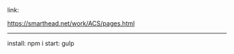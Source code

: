 link:

https://smarthead.net/work/ACS/pages.html

---------------------------------------------------------------
install: npm i
start: gulp
